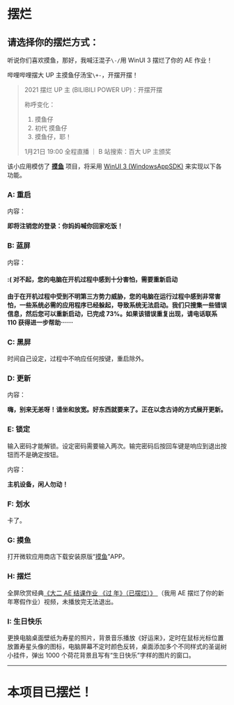# 摆烂

## 请选择你的摆烂方式：

听说你们喜欢摸鱼，那好，我喊汪混子`\-/`用 WinUI 3 摆烂了你的 AE 作业！

哔哩哔哩摆大 UP 主摸鱼仔汤宝`\+-`，开摆开摆！
> 2021 摆烂 UP 主 (BILIBILI POWER UP)：开摆开摆 <!-- 77304264 -->
>
> 称呼变化：
> 1. 摸鱼仔
> 2. 初代 摸鱼仔
> 3. 摸鱼仔，耶！
>
> 1月21日 19:00 全程直播 ｜ B 站搜索：百大 UP 主颁奖

该小应用模仿了 **[摸鱼](https://github.com/DinoChan/Loaf)** 项目，将采用 [WinUI 3 (WindowsAppSDK)](https://github.com/microsoft/WindowsAppSDK) 来实现以下各功能。

### A: 重启  
内容：

**即将注销您的登录：你妈妈喊你回家吃饭！**

### B: 蓝屏
内容：

#### :( 对不起，您的电脑在开机过程中感到十分害怕，需要重新启动

**由于在开机过程中受到不明第三方势力威胁，您的电脑在运行过程中感到非常害怕，一些系统必需的应用程序已经躲起，导致系统无法启动。我们只搜集一些错误信息，然后您可以重新启动，已完成 73%。如果该错误重复出现，请电话联系 110 获得进一步帮助⋯⋯**

### C: 黑屏
时间自己设定，过程中不响应任何按键，重启除外。

### D: 更新
内容：

**嗨，别来无恙呀！请坐和放宽。好东西就要来了。正在以念古诗的方式展开更新。**

### E: 锁定
输入密码才能解锁。设定密码需要输入两次。输完密码后按回车键是响应到退出按钮而不是确定按钮。

内容：

**主机设备，闲人勿动！**

### F: 划水
卡了。

### G: 摸鱼
打开微软应用商店下载安装原版“[摸鱼](https://apps.microsoft.com/detail/9NDJ3Q12NRRM?cid=blog_PDFWin10launch_CH&hl=zh-cn&gl=cn)”APP。

### H: 摆烂
全屏欣赏经典[《大二 AE 结课作业 《过 年》（已摆烂）》 ](https://www.bilibili.com/video/av850175976)（我用 AE 摆烂了你的新年寒假作业）视频，未播放完无法退出。

### I: 生日快乐
更换电脑桌面壁纸为寿星的照片，背景音乐播放《好运来》，定时在鼠标光标位置放置寿星头像的图标，电脑屏幕不定时颜色反转，桌面添加多个不同样式的圣诞树小挂件，弹出 1000 个荷花背景且写有“生日快乐”字样的图片的窗口。

---

# 本项目已摆烂！
